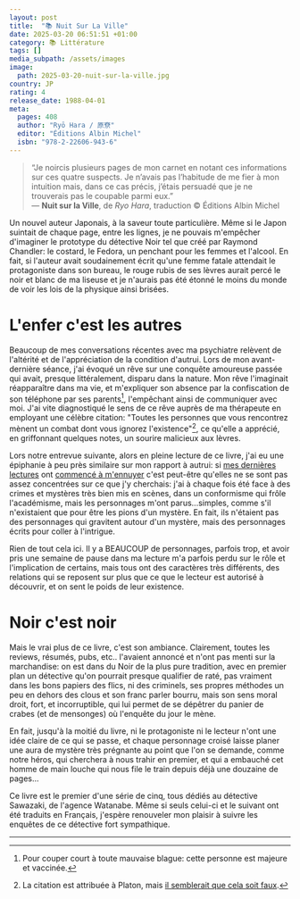 ```yaml
---
layout: post
title:  "📚 Nuit Sur La Ville"
date: 2025-03-20 06:51:51 +01:00
category: 📚 Littérature
tags: []
media_subpath: /assets/images
image:
  path: 2025-03-20-nuit-sur-la-ville.jpg
country: JP
rating: 4
release_date: 1988-04-01
meta:
  pages: 408
  author: "Ryō Hara / 原尞"
  editor: "Éditions Albin Michel"
  isbn: "978-2-22606-943-6"
---
```


>“Je noircis plusieurs pages de mon carnet en notant ces informations sur ces quatre suspects. Je n’avais pas l’habitude de me fier à mon intuition mais, dans ce cas précis, j’étais persuadé que je ne trouverais pas le coupable parmi eux.”   
>― **Nuit sur la Ville**, de *Ryo Hara*, traduction © Éditions Albin Michel

Un nouvel auteur Japonais, à la saveur toute particulière. Même si le Japon suintait de chaque page, entre les lignes, je ne pouvais m'empêcher d'imaginer le prototype du détective Noir tel que créé par Raymond Chandler: le costard, le Fedora, un penchant pour les femmes et l'alcool. En fait, si l'auteur avait soudainement écrit qu'une femme fatale attendait le protagoniste dans son bureau, le rouge rubis de ses lèvres aurait percé le noir et blanc de ma liseuse et je n'aurais pas été étonné le moins du monde de voir les lois de la physique ainsi brisées.

# L'enfer c'est les autres

Beaucoup de mes conversations récentes avec ma psychiatre relèvent de l'altérité et de l'appréciation de la condition d'autrui. Lors de mon avant-dernière séance, j'ai évoqué un rêve sur une conquête amoureuse passée qui avait, presque littéralement, disparu dans la nature. Mon rêve l'imaginait réapparaître dans ma vie, et m'expliquer son absence par la confiscation de son téléphone par ses parents[^1], l'empêchant ainsi de communiquer avec moi. J'ai vite diagnostiqué le sens de ce rêve auprès de ma thérapeute en employant une célèbre citation: "Toutes les personnes que vous rencontrez mènent un combat dont vous ignorez l'existence"[^2], ce qu'elle a apprécié, en griffonnant quelques notes, un sourire malicieux aux lèvres.

Lors notre entrevue suivante, alors en pleine lecture de ce livre, j'ai eu une épiphanie à peu près similaire sur mon rapport à autrui: si [mes dernières lectures](/posts/le-vase-de-sable/) ont [commencé à m'ennuyer](/posts/un-endroit-discret/) c'est peut-être qu'elles ne se sont pas assez concentrées sur ce que j'y cherchais: j'ai à chaque fois été face à des crimes et mystères très bien mis en scènes, dans un conformisme qui frôle l'académisme, mais les personnages m'ont parus...simples, comme s'il n'existaient que pour être les pions d'un mystère. En fait, ils n'étaient pas des personnages qui gravitent autour d'un mystère, mais des personnages écrits pour coller à l'intrigue.

Rien de tout cela ici. Il y a BEAUCOUP de personnages, parfois trop, et avoir pris une semaine de pause dans ma lecture m'a parfois perdu sur le rôle et l'implication de certains, mais tous ont des caractères très différents, des relations qui se reposent sur plus que ce que le lecteur est autorisé à découvrir, et on sent le poids de leur existence.

# Noir c'est noir

Mais le vrai plus de ce livre, c'est son ambiance. Clairement, toutes les reviews, résumés, pubs, etc.. l'avaient annoncé et n'ont pas menti sur la marchandise: on est dans du Noir de la plus pure tradition, avec en premier plan un détective qu'on pourrait presque qualifier de raté, pas vraiment dans les bons papiers des flics, ni des criminels, ses propres méthodes un peu en dehors des clous et son franc parler bourru, mais son sens moral droit, fort, et incorruptible, qui lui permet de se dépêtrer du panier de crabes (et de mensonges) où l'enquête du jour le mène.

En fait, jusqu'à la moitié du livre, ni le protagoniste ni le lecteur n'ont une idée claire de ce qui se passe, et chaque personnage croisé laisse planer une aura de mystère très prégnante au point que l'on se demande, comme notre héros, qui cherchera à nous trahir en premier, et qui a embauché cet homme de main louche qui nous file le train depuis déjà une douzaine de pages...

Ce livre est le premier d'une série de cinq, tous dédiés au détective Sawazaki, de l'agence Watanabe. Même si seuls celui-ci et le suivant ont été traduits en Français, j'espère renouveler mon plaisir à suivre les enquêtes de ce détective fort sympathique.

* * *
[^1]: Pour couper court à toute mauvaise blague: cette personne est majeure et vaccinée.
[^2]: La citation est attribuée à Platon, mais [il semblerait que cela soit faux](https://quoteinvestigator.com/2010/06/29/be-kind/).
